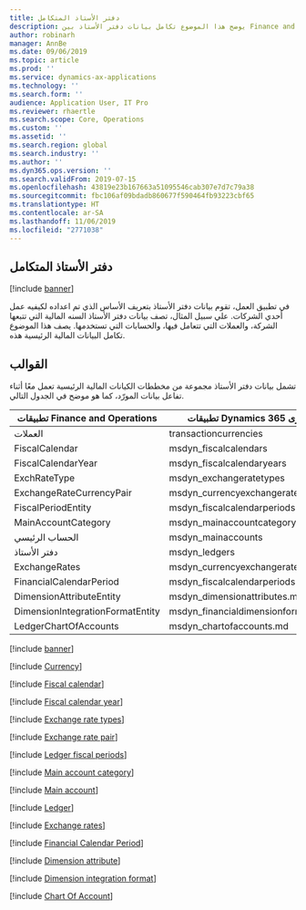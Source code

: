 ```yaml
---
title: دفتر الأستاذ المتكامل
description: يوضح هذا الموضوع تكامل بيانات دفتر الأستاذ بين Finance and Operations وCustomer Engagement باستخدام Common Data Service.
author: robinarh
manager: AnnBe
ms.date: 09/06/2019
ms.topic: article
ms.prod: ''
ms.service: dynamics-ax-applications
ms.technology: ''
ms.search.form: ''
audience: Application User, IT Pro
ms.reviewer: rhaertle
ms.search.scope: Core, Operations
ms.custom: ''
ms.assetid: ''
ms.search.region: global
ms.search.industry: ''
ms.author: ''
ms.dyn365.ops.version: ''
ms.search.validFrom: 2019-07-15
ms.openlocfilehash: 43819e23b167663a51095546cab307e7d7c79a38
ms.sourcegitcommit: fbc106af09bdadb860677f590464fb93223cbf65
ms.translationtype: HT
ms.contentlocale: ar-SA
ms.lasthandoff: 11/06/2019
ms.locfileid: "2771038"
---
```

## <a name="integrated-ledger"></a>دفتر الأستاذ المتكامل

[!include [banner](../includes/banner.md)]

في تطبيق العمل، تقوم بيانات دفتر الأستاذ بتعريف الأساس الذي تم اعداده لكيفيه عمل أحدي الشركات. علي سبيل المثال، تصف بيانات دفتر الأستاذ السنه المالية التي تتبعها الشركة، والعملات التي تتعامل فيها، والحسابات التي تستخدمها. يصف هذا الموضوع تكامل البيانات المالية الرئيسية هذه.

## <a name="templates"></a>القوالب

تشمل بيانات دفتر الأستاذ مجموعة من مخططات الكيانات المالية الرئيسية تعمل معًا أثناء تفاعل بيانات المورّد، كما هو موضح في الجدول التالي.

تطبيقات Finance and Operations      | تطبيقات Dynamics 365 الأخرى
---------------------------------|---------------------------------
العملات                       | transactioncurrencies
FiscalCalendar                   | msdyn\_fiscalcalendars
FiscalCalendarYear               | msdyn\_fiscalcalendaryears
ExchRateType                     | msdyn\_exchangeratetypes
ExchangeRateCurrencyPair         | msdyn\_currencyexchangeratepairs
FiscalPeriodEntity               | msdyn\_fiscalcalendarperiods
MainAccountCategory              | msdyn\_mainaccountcategory
الحساب الرئيسي                      | msdyn\_mainaccounts
دفتر الأستاذ                           | msdyn\_ledgers
ExchangeRates                    | msdyn\_currencyexchangerates
FinancialCalendarPeriod          | msdyn\_fiscalcalendarperiods
DimensionAttributeEntity         | msdyn\_dimensionattributes.md
DimensionIntegrationFormatEntity | msdyn\_financialdimensionformats.md
LedgerChartOfAccounts            | msdyn\_chartofaccounts.md


[!include [banner](../includes/dual-write-symbols.md)]

[!include [Currency](dual-write/Currencies-transactioncurrencies.md)]

[!include [Fiscal calendar](dual-write/FiscalCalendar-msdyn-fiscalcalendars.md)]

[!include [Fiscal calendar year](dual-write/FiscalCalendarYear-msdyn-fiscalcalendaryears.md)]

[!include [Exchange rate types](dual-write/ExchRateType-msdyn-exchangeratetypes.md)]

[!include [Exchange rate pair](dual-write/ExchangeRateCurrencyPair-msdyn-currencyexchangeratepairs.md)]

[!include [Ledger fiscal periods](dual-write/FiscalPeriodEntity-msdyn-fiscalcalendarperiods.md)]

[!include [Main account category](dual-write/MainAccountCategory-msdyn-mainaccountcategory.md)]

[!include [Main account](dual-write/MainAccount-msdyn-mainaccounts.md)]

[!include [Ledger](dual-write/Ledger-msdyn-ledgers.md)]

[!include [Exchange rates](dual-write/ExchangeRates-msdyn-currencyexchangerates.md)]

[!include [Financial Calendar Period](dual-write/FiscalPeriodEntity-msdyn-fiscalcalendarperiods.md)]

[!include [Dimension attribute](dual-write/DimensionAttributeEntity-msdyn-dimensionattributes.md)]

[!include [Dimension integration format](dual-write/DimensionIntegrationFormatEntity-msdyn-financialdimensionformats.md)]

[!include [Chart Of Account](dual-write/LedgerChartOfAccounts-msdyn-chartofaccounts.md)]




